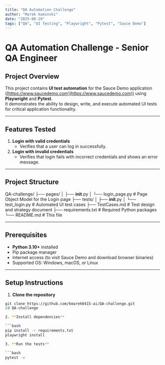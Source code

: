 ```yaml
---
title: "QA Automation Challenge"
author: "Marek kaminski"
date: "2025-08-29"
tags: ["QA", "UI Testing", "Playwright", "Pytest", "Sauce Demo"]
---
```



# QA Automation Challenge - Senior QA Engineer

## Project Overview
This project contains **UI test automation** for the Sauce Demo application ([https://www.saucedemo.com](https://www.saucedemo.com)) using **Playwright** and **Pytest**.  
It demonstrates the ability to design, write, and execute automated UI tests for critical application functionality.

---

## Features Tested
1. **Login with valid credentials**
   - Verifies that a user can log in successfully.
2. **Login with invalid credentials**
   - Verifies that login fails with incorrect credentials and shows an error message.

---

## Project Structure
QA-challenge/
├── pages/
│ ├── __init__.py
│ └── login_page.py # Page Object Model for the Login page
├── tests/
│ ├── __init__.py
│ └── test_login.py # Automated UI test cases
├── TestCases.md # Test design and strategy document
├── requirements.txt # Required Python packages
└── README.md # This file

---

## Prerequisites

- **Python 3.10+** installed
- Pip package manager
- Internet access (to visit Sauce Demo and download browser binaries)
- Supported OS: Windows, macOS, or Linux

---

## Setup Instructions

1. **Clone the repository**

```bash
git clone https://github.com/kmarek0415-ai/QA-challenge.git
cd QA-challenge

2. **Install dependencies**

```bash
pip install -r requirements.txt
playwright install

3. **Run the tests**

```bash
pytest -v


